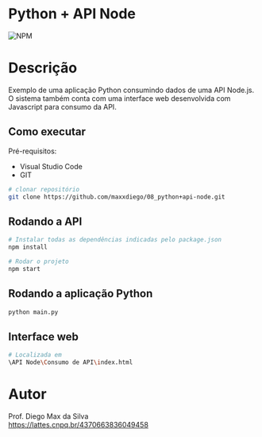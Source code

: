 # Python + API Node
![NPM](https://img.shields.io/npm/l/react)

# Descrição

Exemplo de uma aplicação Python consumindo dados de uma API Node.js. O sistema também conta com uma interface web desenvolvida com Javascript para consumo da API.

## Como executar

Pré-requisitos: 
- Visual Studio Code
- GIT

```bash
# clonar repositório
git clone https://github.com/maxxdiego/08_python+api-node.git

```

## Rodando a API

```bash
# Instalar todas as dependências indicadas pelo package.json
npm install

```

```bash
# Rodar o projeto
npm start

```

## Rodando a aplicação Python

```bash
python main.py

```

## Interface web
```bash
# Localizada em
\API Node\Consumo de API\index.html

```

# Autor

Prof. Diego Max da Silva<br>
https://lattes.cnpq.br/4370663836049458
